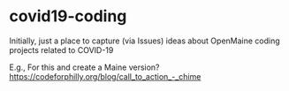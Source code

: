 # covid19-coding
Initially, just a place to capture (via Issues) ideas about OpenMaine coding projects related to COVID-19


E.g., For this and create a Maine version? https://codeforphilly.org/blog/call_to_action_-_chime
